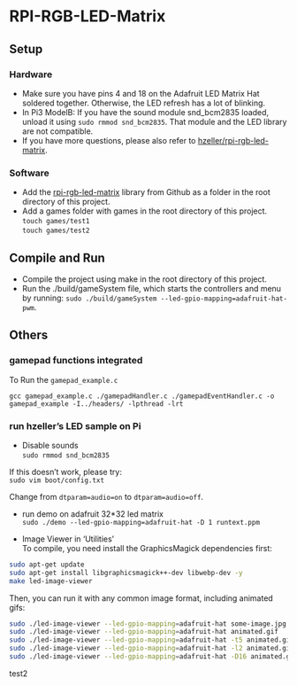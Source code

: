 # RPI-RGB-LED-Matrix

## Setup

### Hardware
* Make sure you have pins 4 and 18 on the Adafruit LED Matrix Hat soldered together. Otherwise, the LED refresh has a lot of blinking.
* In Pi3 ModelB: If you have the sound module snd_bcm2835 loaded, unload it using `sudo rmmod snd_bcm2835`. That module and the LED library are not compatible.
* If you have more questions, please also refer to [hzeller/rpi-rgb-led-matrix](https://github.com/hzeller/rpi-rgb-led-matrix).

### Software
* Add the [rpi-rgb-led-matrix](https://github.com/hzeller/rpi-rgb-led-matrix) library from Github as a folder in the root directory of this project.
* Add a games folder with games in the root directory of this project.   
`touch games/test1`  
`touch games/test2`

## Compile and Run
* Compile the project using make in the root directory of this project.
* Run the ./build/gameSystem file, which starts the controllers and menu by running: 
`sudo ./build/gameSystem --led-gpio-mapping=adafruit-hat-pwm`.

## Others

### gamepad functions integrated
To Run the `gamepad_example.c`

`gcc gamepad_example.c ./gamepadHandler.c ./gamepadEventHandler.c -o gamepad_example -I../headers/ -lpthread -lrt`

### run hzeller’s LED sample on Pi

* Disable sounds  
`sudo rmmod snd_bcm2835`

If this doesn’t work, please try:  
`sudo vim boot/config.txt`

Change from  `dtparam=audio=on` to  `dtparam=audio=off`.

* run demo on adafruit 32*32 led matrix  
`sudo ./demo --led-gpio-mapping=adafruit-hat -D 1 runtext.ppm`

* Image Viewer in ‘Utilities’  
To compile, you need  install the GraphicsMagick dependencies first:

```bash
sudo apt-get update
sudo apt-get install libgraphicsmagick++-dev libwebp-dev -y
make led-image-viewer
```

Then, you can run it with any common image format, including animated gifs:  

```bash
sudo ./led-image-viewer --led-gpio-mapping=adafruit-hat some-image.jpg       # Display an image.
sudo ./led-image-viewer --led-gpio-mapping=adafruit-hat animated.gif         # Show an animated gif
sudo ./led-image-viewer --led-gpio-mapping=adafruit-hat -t5 animated.gif     # Show an animated gif for 5 seconds
sudo ./led-image-viewer --led-gpio-mapping=adafruit-hat -l2 animated.gif     # Show an animated gif for 2 loops
sudo ./led-image-viewer --led-gpio-mapping=adafruit-hat -D16 animated.gif    # Play animated gif, use 16ms frame delay
```

test2

